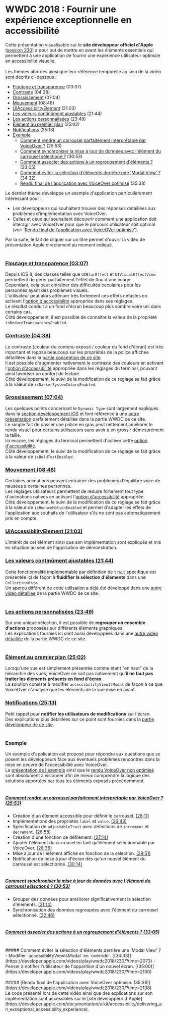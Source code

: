 # WWDC 2018 : Fournir une expérience exceptionnelle en accessibilité

<script>$(document).ready(function () {
    setBreadcrumb([{"label":"iOS", "url": "./criteria-ios.html"},
                   {"label":"WWDC", "url": "./criteria-ios-wwdc.html"},
                   {"label":"2018 - Fournir une expérience exceptionnelle en accessibilité"}
	]);
    addSubMenu([
        {"label":"Critères de conception","url":"criteria-ios-conception.html"}, 
        {"label":"Guide pour les développeurs","url":"criteria-ios-dev.html"},
        {"label":"VoiceOver","url":"lecteur-ecran-voiceover.html"},
        {"label":"WWDC","url":"criteria-ios-wwdc.html"},
        {"label":"Tests","url":"criteria-ios-test.html"}
    ]);
});</script>

<span data-menuitem="criteria-ios"></span>

Cette présentation visualisable sur le **site développeur officiel d'<span lang="en">Apple</span>** ([session 230](https://developer.apple.com/videos/play/wwdc2018/230/)) a pour but de mettre en avant les éléments essentiels qui permettent à une application de fournir une expérience utilisateur optimale en accessibilité visuelle.
</br><img style="max-width: 700px; height: auto;" alt="" src="./images/iOSdev/wwdc18-230.png" />
</br></br>Les thèmes abordés ainsi que leur référence temporelle au sein de la vidéo sont décrits ci-dessous :

- [Floutage et transparence](#TransparencyAndBlurring) (03:07)
- [Contraste](#Contrast) (04:38)
- [Grossissement](#Sizing) (07:04)
- [Mouvement](#Motion) (08:48)
- [UIAccessibilityElement](#UIAccessibilityElement) (21:03)
- [Les valeurs continûment ajustables](#AdjustableValues) (21:44)
- [Les actions personnalisées](#CustomActions) (23:49)
- [Élément au premier plan](#accessibilityViewIsModal) (25:02)
- [Notifications](#Notifications) (25:13)
- [Exemple](#Demo)
    - [Comment rendre un carrousel parfaitement interprétable par VoiceOver ?](#DemoSetCarousel) (25:53)
    - [Comment synchroniser la mise à jour de données avec l'élément du carrousel sélectioné ?](#DemoUpdateData) (30:53)
    - [Comment associer des actions à un regroupement d'éléments ?](#DemoCustomActions) (33:05)
    - [Comment éviter la sélection d'éléments derrière une 'Modal View' ?](#DemoModalView) (34:32)
    - [Rendu final de l'application avec VoiceOver optimisé](#DemoExceptionalVoiceOverExperience) (35:38)

Le dernier thème développe un exemple d'application particulièrement intéressant pour :
- Les développeurs qui souhaitent trouver des réponses détaillées aux problèmes d'implémentation avec VoiceOver.
- Celles et ceux qui souhaitent découvrir comment une application doit interagir avec VoiceOver pour que le parcours utilisateur soit optimal (voir '[Rendu final de l'application avec VoiceOVer optimisé](#DemoExceptionalVoiceOverExperience)').

Par la suite, le fait de cliquer sur un titre permet d'ouvrir la vidéo de présentation <span lang="en">Apple</span> directement au moment indiqué.
</br></br>
<a name="TransparencyAndBlurring"></a>
### [Floutage et transparence (03:07)](https://developer.apple.com/videos/play/wwdc2018/230/?time=187)
Depuis iOS 8, des classes telles que `UIBlurEffect` et `UIVisualEffectView` permettent de gérer parfaitement l'effet de flou d'une image.
</br>Cependant, cela peut entraîner des difficultés occulaires pour les personnes ayant des problèmes visuels.
</br>L'utilisateur peut alors atténuer très fortement ces effets néfastes en activant l'[option d'accessibilité](./criteria-ios-conception.html#options-d-accessibilit-) appropriée dans ses réglages.
</br><img style="max-width: 950px; height: auto;" alt="" src="./images/iOSdev/wwdc18-230-TransparencyAndBlurring_1.png" />
</br>Le résultat conduit à un fond d'écran beaucoup plus sombre voire uni dans certains cas.
</br><img style="max-width: 700px; height: auto;" alt="" src="./images/iOSdev/wwdc18-230-TransparencyAndBlurring_2.png" />
</br>Côté développement, il est possible de connaître la valeur de la propriété `isReduceTransparencyEnabled`.
</br><img style="max-width: 650px; height: auto;" alt="" src="./images/iOSdev/wwdc18-230-TransparencyAndBlurring_3.png" />

<a name="Contrast"></a>
### [Contraste (04:38)](https://developer.apple.com/videos/play/wwdc2018/230/?time=278)
Le contraste {couleur du contenu exposé / couleur du fond d'écran} est très important et repose beaucoup sur les propriétés de la police affichée détaillées dans la [partie conception de ce site](./criteria-ios-conception.html#couleurs).
</br>Il est possible d'augmenter nativement le contraste des couleurs en activant l'[option d'accessibilité](./criteria-ios-conception.html#options-d-accessibilit-) appropriée dans les réglages du terminal, pouvant ainsi favoriser un confort de lecture.
</br><img style="max-width: 600px; height: auto;" alt="" src="./images/iOSdev/wwdc18-230-Contrast_1.png" />
</br>Côté développement, le suivi de la modification de ce réglage se fait grâce à la valeur de `isDarkerSystemColorsEnabled`.
</br><img style="max-width: 650px; height: auto;" alt="" src="./images/iOSdev/wwdc18-230-Contrast_2.png" />

<a name="Sizing"></a>
### [Grossissement (07:04)](https://developer.apple.com/videos/play/wwdc2018/230/?time=424)
Les quelques points concernant le `Dynamic Type` sont largement expliqués dans la [section développement iOS](./criteria-ios-dev.html#taille-des-textes) et font référence à une [autre présentation](./criteria-ios-wwdc-17245.html) parfaitement détaillée dans la partie WWDC de ce site.
</br>Le simple fait de passer une police en gras peut nettement améliorer le rendu visuel pour certains utilisateurs sans avoir à en grossir démesurément la taille.
</br>Ici encore, les réglages du terminal permettent d'activer cette [option d'accessibilité](./criteria-ios-conception.html#options-d-accessibilit-).
</br><img style="max-width: 600px; height: auto;" alt="" src="./images/iOSdev/wwdc18-230-Sizing_1.png" />
</br>Côté développement, le suivi de la modification de ce réglage se fait grâce à la valeur de `isBoldTextEnabled`.
</br><img style="max-width: 600px; height: auto;" alt="" src="./images/iOSdev/wwdc18-230-Sizing_2.png" />

<a name="Motion"></a>
### [Mouvement (08:48)](https://developer.apple.com/videos/play/wwdc2018/230/?time=528)
Certaines animations peuvent entraîner des problèmes d'équilibre voire de nausées à certaines personnes.
</br>Les réglages utilisateurs permettent de réduire fortement tout type d'animations natives en activant l'[option d'accessibilité](./criteria-ios-conception.html#options-d-accessibilit-) appropriée.
</br><img style="max-width: 950px; height: auto;" alt="" src="./images/iOSdev/wwdc18-230-Motion_1.png" />
</br>Côté développement, le suivi de la modification de ce réglage se fait grâce à la valeur de `isReduceMotionEnabled` et permet d'adapter les effets de l'application aux souhaits de l'utilisateur s'ils ne sont pas automatiquement pris en compte.
</br><img style="max-width: 600px; height: auto;" alt="" src="./images/iOSdev/wwdc18-230-Motion_2.png" />

<a name="UIAccessibilityElement"></a>
### [UIAccessibilityElement (21:03)](https://developer.apple.com/videos/play/wwdc2018/230/?time=1263)
L'intérêt de cet élément ainsi que son implémentation sont expliqués et mis en situation au sein de l'application de démonstration.
</br><img style="max-width: 550px; height: auto;" alt="" src="./images/iOSdev/wwdc18-230-UIAccessibilityElement.png" />

<a name="AdjustableValues"></a>
### [Les valeurs continûment ajustables (21:44)](https://developer.apple.com/videos/play/wwdc2018/230/?time=1304)
Cette fonctionnalité implémentable par définition de `trait` spécifique est présentée ici de façon à **fluidifier la sélection d'éléments** dans une `CollectionView`.
</br><img style="max-width: 550px; height: auto;" alt="" src="./images/iOSdev/wwdc18-230-AdjustableValues.png" />
</br>Un aperçu différent de cette utilisation a déjà été développé dans une [autre vidéo détaillée](./criteria-ios-wwdc-17215.html#AdjustableValues) de la partie WWDC de ce site.
</br></br>
<a name="CustomActions"></a>
### [Les actions personnalisées (23:49)](https://developer.apple.com/videos/play/wwdc2018/230/?time=1429)
Sur une unique sélection, il est possible de **regrouper un ensemble d'actions** proposées sur différents éléments graphiques.
</br><img style="max-width: 700px; height: auto;" alt="" src="./images/iOSdev/wwdc18-230-CustomActions.png" />
</br>Les explications fournies ici sont aussi développées dans une [autre vidéo détaillée](./criteria-ios-wwdc-17215.html#CustomActions) de la partie WWDC de ce site.
</br></br>
<a name="accessibilityViewIsModal"></a>
### [Élément au premier plan (25:02)](https://developer.apple.com/videos/play/wwdc2018/230/?time=1502)
Lorsqu'une vue est simplement présentée comme étant "en haut" de la hiérarchie des vues, VoiceOver ne sait pas nativement qu'**il ne faut pas traiter les éléments présents en fond d'écran**.
</br>La solution consiste à modifier `accessibilityViewIsModal` de façon à ce que VoiceOver n'analyse que les éléments de la vue mise en avant.
</br><img style="max-width: 450px; height: auto;" alt="" src="./images/iOSdev/wwdc18-230-ModalView.png" />

<a name="Notifications"></a>
### [Notifications (25:13)](https://developer.apple.com/videos/play/wwdc2018/230/?time=1513)
Petit rappel pour **notifier les utilisateurs de modifications** sur l'écran.
</br><img style="max-width: 800px; height: auto;" alt="" src="./images/iOSdev/wwdc18-230-Notifications.png" />
</br>Des explications plus détaillées sur ce point sont fournies dans la [partie développeur de ce site](./criteria-ios-dev.html#informer-d-une-modification-sur-la-page).
</br></br>
<a name="Demo"></a>
### Exemple
Un exemple d'application est proposé pour répondre aux questions que se posent les développeurs face aux éventuels problèmes rencontrés dans la mise en oeuvre de l'accessibilité avec VoiceOver.
</br>La [présentation de l'exemple](https://developer.apple.com/videos/play/wwdc2018/230/?time=938) ainsi que le [rendu VoiceOver non optimisé](https://developer.apple.com/videos/play/wwdc2018/230/?time=1022) sont absolument à visionner afin de mieux comprendre la logique des solutions apportées par tous les éléments exposés précédemment.</br></br>
<a name="DemoSetCarousel"></a>
##### [Comment rendre un carrousel parfaitement interprétable par VoiceOver ? (25:53)](https://developer.apple.com/videos/play/wwdc2018/230/?time=1553)
- Création d'un élement accessible pour définir le carrousel. [(26:11)](https://developer.apple.com/videos/play/wwdc2018/230/?time=1571)
- Implémentations des propriétés `label` et `value`. [(26:43)](https://developer.apple.com/videos/play/wwdc2018/230/?time=1603)
- Spécification de `adjustableTrait` avec définitions de `increment` et `decrement`. [(26:58)](https://developer.apple.com/videos/play/wwdc2018/230/?time=1618)
- Création d'une fonction de défilement. [(27:14)](https://developer.apple.com/videos/play/wwdc2018/230/?time=1634)
- Ajouter l'élément du carrousel en tant qu'élément sélectionnable par VoiceOver. [(28:38)](https://developer.apple.com/videos/play/wwdc2018/230/?time=1718)
- Mise à jour de l'élément affiché en fonction de la sélection. [(29:51)](https://developer.apple.com/videos/play/wwdc2018/230/?time=1791)
- Notification de mise à jour d'écran dès qu'un nouvel élément du carrousel est sélectionné. [(30:14)](https://developer.apple.com/videos/play/wwdc2018/230/?time=1814)
</br></br>
<a name="DemoUpdateData"></a>
##### [Comment synchroniser la mise à jour de données avec l'élément du carrousel sélectioné ? (30:53)](https://developer.apple.com/videos/play/wwdc2018/230/?time=1853)
- Grouper des données pour améliorer significativement la sélection d'éléments. [(31:14)](https://developer.apple.com/videos/play/wwdc2018/230/?time=1874)
- Synchronisation des données regroupées avec l'élément du carrousel sélectionné. [(32:46)](https://developer.apple.com/videos/play/wwdc2018/230/?time=1966)
</br></br>
<a name="DemoCustomActions"></a>
##### [Comment associer des actions à un regroupement d'éléments ? (33:05)](https://developer.apple.com/videos/play/wwdc2018/230/?time=1985)
</br>
<a name="DemoModalView"></a>
##### Comment éviter la sélection d'éléments derrière une 'Modal View' ?
- Modifier `accessibilityViewIsModal` en `override`. [(34:33)](https://developer.apple.com/videos/play/wwdc2018/230/?time=2073)
- Penser à notifier l'utilisateur de l'apparition d'un nouvel écran. [(35:00)](https://developer.apple.com/videos/play/wwdc2018/230/?time=2100)
</br></br>
<a name="DemoExceptionalVoiceOverExperience"></a>
##### [Rendu final de l'application avec VoiceOver optimisé. (35:38)](https://developer.apple.com/videos/play/wwdc2018/230/?time=2138)

</br>
Le code présenté lors de cette vidéo ainsi que des explications sur son implémentation sont accessibles sur le [site développeur d'<span lang="en">Apple</span>](https://developer.apple.com/documentation/uikit/accessibility/delivering_an_exceptional_accessibility_experience).

<!--  This file is part of a11y-guidelines | Our vision of mobile & web accessibility guidelines and best practices, with valid/invalid examples.
 Copyright (C) 2016  Orange SA
 See the Creative Commons Legal Code Attribution-ShareAlike 3.0 Unported License for more details (LICENSE file). -->